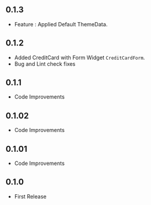 ## 0.1.3
*   Feature : Applied Default ThemeData.

## 0.1.2
*   Added CreditCard with Form Widget `CreditCardForm`.
*   Bug and Lint check fixes

## 0.1.1
*   Code Improvements

## 0.1.02
*   Code Improvements

## 0.1.01
*   Code Improvements


## 0.1.0
*   First Release
